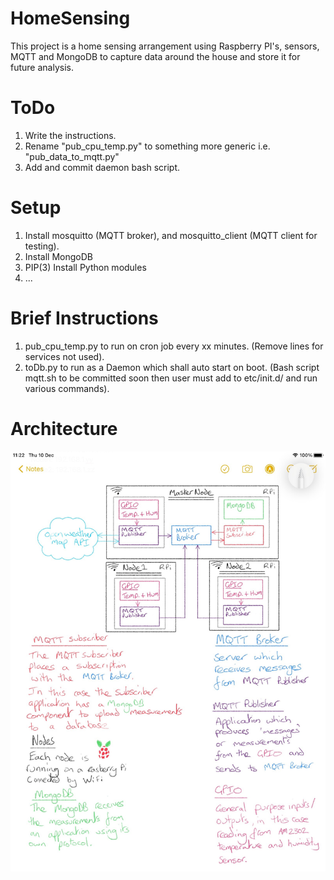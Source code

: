 # HomeSensing
This project is a home sensing arrangement using Raspberry PI's, sensors, MQTT and MongoDB to capture data around the house and store it for future analysis.

# ToDo
1. Write the instructions.
1. Rename "pub_cpu_temp.py" to something more generic i.e. "pub_data_to_mqtt.py"
1. Add and commit daemon bash script.

# Setup
1. Install mosquitto (MQTT broker), and mosquitto_client (MQTT client for testing).
1. Install MongoDB
1. PIP(3) Install Python modules
  1. ...

# Brief Instructions
1. pub_cpu_temp.py to run on cron job every xx minutes. (Remove lines for services not used).
2. toDb.py to run as a Daemon which shall auto start on boot. (Bash script mqtt.sh to be committed soon then user must add to etc/init.d/ and run various commands).

# Architecture
![Architecture](arch.jpg)
